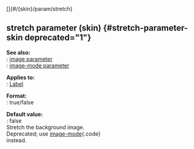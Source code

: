 []{#/{skin}/param/stretch}    
## stretch parameter (skin) {#stretch-parameter-skin deprecated="1"}    
**See also:**    
:   [image parameter](/ref/%7Bskin%7D/param/image/image.md)    
:   [image-mode parameter](/ref/%7Bskin%7D/param/image-mode/image-mode.md)    
<!-- -->    
**Applies to:**    
:   [Label](/ref/%7Bskin%7D/control/label/label.md)    
<!-- -->    
**Format:**    
:   true/false    
<!-- -->    
**Default value:**    
:   false    
Stretch the background image.    
Deprecated; use [image-mode](/ref/%7Bskin%7D/param/image-mode/image-mode.md){.code}    
instead.  